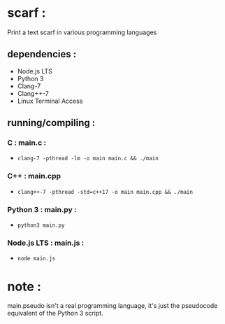 # scarf :
Print a text scarf in various programming languages

## dependencies :
* Node.js LTS
* Python 3
* Clang-7
* Clang++-7
* Linux Terminal Access

## running/compiling :
### C : main.c :
* `clang-7 -pthread -lm -o main main.c && ./main`

### C++ : main.cpp
*  `clang++-7 -pthread -std=c++17 -o main main.cpp && ./main`

### Python 3 : main.py :
* `python3 main.py`

### Node.js LTS : main.js :
* `node main.js`

# note :
main.pseudo isn't a real programming language, it's just the pseudocode equivalent of the Python 3 script.
